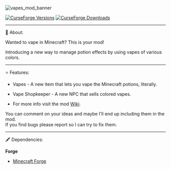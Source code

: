 ![vapes_mod_banner](https://github.com/user-attachments/assets/6a8d51b6-c2ac-4279-be42-1a38cae9fbff)

[![CurseForge Versions](https://cf.way2muchnoise.eu/versions/1253084.svg)](https://www.curseforge.com/minecraft/mc-mods/thedragons-vapes)
[![CurseForge Downloads](https://cf.way2muchnoise.eu/short_1253084_downloads.svg)](https://www.curseforge.com/minecraft/mc-mods/thedragons-vapes) 

---

📖 About:


Wanted to vape in Minecraft? This is your mod!

Introducing a new way to manage potion effects by using vapes of various colors.

---

⭐ Features:


- Vapes - A new item that lets you vape the Minecraft potions, literally.
- Vape Shopkeeper - A new NPC that sells colored vapes.

- For more info visit the mod [Wiki](https://github.com/TheDragonSkull/Vapes-Mod/wiki).

 You can comment on your ideas and maybe I'll end up including them in the mod.     
 If you find bugs please report so I can try to fix them.

 ---

🖋 Dependencies:

**Forge**

- [Minecraft Forge](https://files.minecraftforge.net/net/minecraftforge/forge/)
